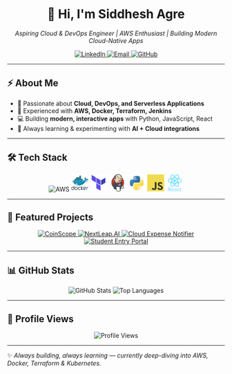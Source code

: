 <h1 align="center">👋 Hi, I'm Siddhesh Agre</h1>
<p align="center">
  <em>Aspiring Cloud & DevOps Engineer | AWS Enthusiast | Building Modern Cloud-Native Apps</em>
</p>

<p align="center">
  <a href="https://www.linkedin.com/in/siddhesh-agre/">
    <img src="https://img.shields.io/badge/LinkedIn-%230A66C2.svg?style=for-the-badge&logo=linkedin&logoColor=white" alt="LinkedIn"/>
  </a>
  <a href="mailto:siddheshagre2122@gmail.com">
    <img src="https://img.shields.io/badge/Email-%23D14836.svg?style=for-the-badge&logo=gmail&logoColor=white" alt="Email"/>
  </a>
  <a href="https://github.com/siddhesh-agre">
    <img src="https://img.shields.io/badge/GitHub-%2312100E.svg?style=for-the-badge&logo=github&logoColor=white" alt="GitHub"/>
  </a>
</p>

---

## ⚡ About Me
- 🚀 Passionate about **Cloud, DevOps, and Serverless Applications**
- 🐳 Experienced with **AWS, Docker, Terraform, Jenkins**
- 💻 Building **modern, interactive apps** with Python, JavaScript, React
- 🎯 Always learning & experimenting with **AI + Cloud integrations**

---

## 🛠️ Tech Stack
<p align="center">
  <img src="https://raw.githubusercontent.com/devicons/devicon/master/icons/aws/aws-original-wordmark.svg" alt="AWS" width="40" height="40"/>
  <img src="https://raw.githubusercontent.com/devicons/devicon/master/icons/docker/docker-original-wordmark.svg" alt="Docker" width="40" height="40"/>
  <img src="https://raw.githubusercontent.com/devicons/devicon/master/icons/terraform/terraform-original.svg" alt="Terraform" width="40" height="40"/>
  <img src="https://raw.githubusercontent.com/devicons/devicon/master/icons/jenkins/jenkins-original.svg" alt="Jenkins" width="40" height="40"/>
  <img src="https://raw.githubusercontent.com/devicons/devicon/master/icons/python/python-original.svg" alt="Python" width="40" height="40"/>
  <img src="https://raw.githubusercontent.com/devicons/devicon/master/icons/javascript/javascript-original.svg" alt="JavaScript" width="40" height="40"/>
  <img src="https://raw.githubusercontent.com/devicons/devicon/master/icons/react/react-original-wordmark.svg" alt="React" width="40" height="40"/>
</p>

---

## 🌟 Featured Projects

<p align="center">
  <a href="https://github.com/siddhesh-agre/CoinScope">
    <img src="https://img.shields.io/badge/CoinScope-CryptoTracker-blue?style=for-the-badge&logo=ethereum" alt="CoinScope"/>
  </a>
  <a href="https://github.com/siddhesh-agre/NextLeap.AI">
    <img src="https://img.shields.io/badge/NextLeap.AI-AIAdvisor-purple?style=for-the-badge&logo=python" alt="NextLeap.AI"/>
  </a>
  <a href="https://github.com/siddhesh-agre/Cloud-Expense-Notifier">
    <img src="https://img.shields.io/badge/CloudExpenseNotifier-AWS-orange?style=for-the-badge&logo=aws" alt="Cloud Expense Notifier"/>
  </a>
  <a href="https://github.com/siddhesh-agre/Student-Entry-Portal">
    <img src="https://img.shields.io/badge/StudentEntryPortal-DynamoDB-green?style=for-the-badge&logo=amazon-dynamodb" alt="Student Entry Portal"/>
  </a>
</p>

---

## 📊 GitHub Stats
<p align="center">
  <img src="https://github-readme-stats.vercel.app/api?username=siddhesh-agre&show_icons=true&theme=highcontrast&count_private=true" alt="GitHub Stats"/>
  <img src="https://github-readme-stats.vercel.app/api/top-langs/?username=siddhesh-agre&layout=compact&theme=highcontrast" alt="Top Languages"/>
</p>

---

## 👀 Profile Views
<p align="center">
  <img src="https://komarev.com/ghpvc/?username=siddhesh-agre&color=brightgreen" alt="Profile Views"/>
</p>

---

✨ *Always building, always learning — currently deep-diving into AWS, Docker, Terraform & Kubernetes.*
